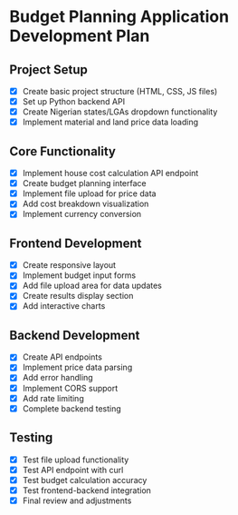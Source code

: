 # Budget Planning Application Development Plan

## Project Setup
- [x] Create basic project structure (HTML, CSS, JS files)
- [x] Set up Python backend API
- [x] Create Nigerian states/LGAs dropdown functionality
- [x] Implement material and land price data loading

## Core Functionality
- [x] Implement house cost calculation API endpoint
- [x] Create budget planning interface
- [x] Implement file upload for price data
- [x] Add cost breakdown visualization
- [x] Implement currency conversion

## Frontend Development
- [x] Create responsive layout
- [x] Implement budget input forms
- [x] Add file upload area for data updates
- [x] Create results display section
- [x] Add interactive charts

## Backend Development
- [x] Create API endpoints
- [x] Implement price data parsing
- [x] Add error handling
- [x] Implement CORS support
- [x] Add rate limiting
- [x] Complete backend testing

## Testing
- [x] Test file upload functionality
- [x] Test API endpoint with curl
- [x] Test budget calculation accuracy
- [x] Test frontend-backend integration
- [x] Final review and adjustments